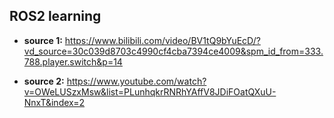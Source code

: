 ## ROS2 learning

- **source 1:** https://www.bilibili.com/video/BV1tQ9bYuEcD/?vd_source=30c039d8703c4990cf4cba7394ce4009&spm_id_from=333.788.player.switch&p=14
 
- **source 2:** https://www.youtube.com/watch?v=OWeLUSzxMsw&list=PLunhqkrRNRhYAffV8JDiFOatQXuU-NnxT&index=2
